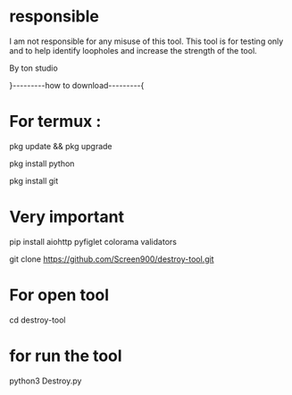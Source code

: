 # responsible
I am not responsible for any misuse of this tool. This tool is for testing only and to help identify loopholes and increase the strength of the tool.

By ton studio

}---------how to download---------{

# For termux :

pkg update && pkg upgrade

pkg install python

pkg install git

# Very important 
pip install aiohttp pyfiglet colorama validators

git clone https://github.com/Screen900/destroy-tool.git

# For open tool
cd destroy-tool

# for run the tool

python3 Destroy.py
